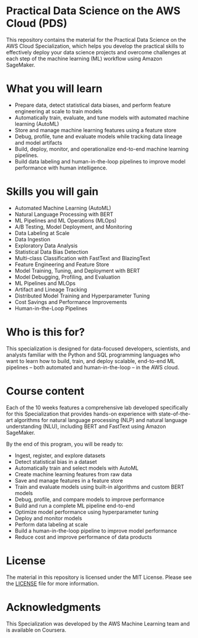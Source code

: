 # Practical Data Science on the AWS Cloud (PDS)
This repository contains the material for the Practical Data Science on the AWS Cloud Specialization, which helps you develop the practical skills to effectively deploy your data science projects and overcome challenges at each step of the machine learning (ML) workflow using Amazon SageMaker.

# What you will learn
- Prepare data, detect statistical data biases, and perform feature engineering at scale to train models
- Automatically train, evaluate, and tune models with automated machine learning (AutoML)
- Store and manage machine learning features using a feature store
- Debug, profile, tune and evaluate models while tracking data lineage and model artifacts
- Build, deploy, monitor, and operationalize end-to-end machine learning pipelines.
- Build data labeling and human-in-the-loop pipelines to improve model performance with human intelligence.

# Skills you will gain
- Automated Machine Learning (AutoML)
- Natural Language Processing with BERT
- ML Pipelines and ML Operations (MLOps)
- A/B Testing, Model Deployment, and Monitoring
- Data Labeling at Scale
- Data Ingestion
- Exploratory Data Analysis
- Statistical Data Bias Detection
- Multi-class Classification with FastText and BlazingText
- Feature Engineering and Feature Store
- Model Training, Tuning, and Deployment with BERT
- Model Debugging, Profiling, and Evaluation
- ML Pipelines and MLOps
- Artifact and Lineage Tracking
- Distributed Model Training and Hyperparameter Tuning
- Cost Savings and Performance Improvements
- Human-in-the-Loop Pipelines

# Who is this for?
This specialization is designed for data-focused developers, scientists, and analysts familiar with the Python and SQL programming languages who want to learn how to build, train, and deploy scalable, end-to-end ML pipelines – both automated and human-in-the-loop – in the AWS cloud.

# Course content
Each of the 10 weeks features a comprehensive lab developed specifically for this Specialization that provides hands-on experience with state-of-the-art algorithms for natural language processing (NLP) and natural language understanding (NLU), including BERT and FastText using Amazon SageMaker.

By the end of this program, you will be ready to:

- Ingest, register, and explore datasets
- Detect statistical bias in a dataset
- Automatically train and select models with AutoML
- Create machine learning features from raw data
- Save and manage features in a feature store
- Train and evaluate models using built-in algorithms and custom BERT models
- Debug, profile, and compare models to improve performance
- Build and run a complete ML pipeline end-to-end
- Optimize model performance using hyperparameter tuning
- Deploy and monitor models
- Perform data labeling at scale
- Build a human-in-the-loop pipeline to improve model performance
- Reduce cost and improve performance of data products

# License
The material in this repository is licensed under the MIT License. Please see the [LICENSE]() file for more information.

# Acknowledgments
This Specialization was developed by the AWS Machine Learning team and is available on Coursera.
